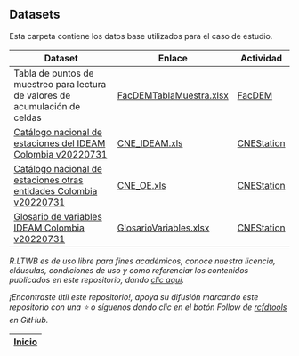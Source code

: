 ## Datasets

Esta carpeta contiene los datos base utilizados para el caso de estudio.

| Dataset                                                                                                            | Enlace                                                                                                     | Actividad                                                                      |
|--------------------------------------------------------------------------------------------------------------------|------------------------------------------------------------------------------------------------------------|--------------------------------------------------------------------------------|
| Tabla de puntos de muestreo para lectura de valores de acumulación de celdas                                       | [FacDEMTablaMuestra.xlsx](https://github.com/rcfdtools/R.LTWB/blob/main/.datasets/FacDEMTablaMuestra.xlsx) | [FacDEM](https://github.com/rcfdtools/R.LTWB/tree/main/Section02/FacDEM)       |
| [Catálogo nacional de estaciones del IDEAM Colombia v20220731](http://dhime.ideam.gov.co/atencionciudadano/)       | [CNE_IDEAM.xls](https://github.com/rcfdtools/R.LTWB/blob/main/.datasets/CNE_IDEAM.xls)                     | [CNEStation](https://github.com/rcfdtools/R.LTWB/tree/main/Section03/CNEStation) |
| [Catálogo nacional de estaciones otras entidades Colombia v20220731](http://dhime.ideam.gov.co/atencionciudadano/) | [CNE_OE.xls](https://github.com/rcfdtools/R.LTWB/blob/main/.datasets/CNE_OE.xls)                           | [CNEStation](https://github.com/rcfdtools/R.LTWB/tree/main/Section03/CNEStation) |
| [Glosario de variables IDEAM Colombia v20220731](http://dhime.ideam.gov.co/atencionciudadano/)                     | [GlosarioVariables.xlsx](http://dhime.ideam.gov.co/atencionciudadano/)                                     | [CNEStation](https://github.com/rcfdtools/R.LTWB/tree/main/Section01/CaseStudy) |

 
_R.LTWB es de uso libre para fines académicos, conoce nuestra licencia, cláusulas, condiciones de uso y como referenciar los contenidos publicados en este repositorio, dando [clic aquí](https://github.com/rcfdtools/R.LTWB/wiki/License)._

_¡Encontraste útil este repositorio!, apoya su difusión marcando este repositorio con una ⭐ o síguenos dando clic en el botón Follow de [rcfdtools](https://github.com/rcfdtools) en GitHub._

| [Inicio](https://github.com/rcfdtools/R.LTWB/wiki) |
|----------------------------------------------------|